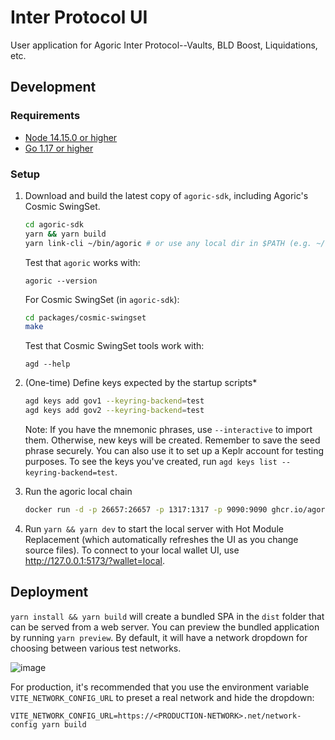 # Inter Protocol UI

User application for Agoric Inter Protocol--Vaults, BLD Boost, Liquidations, etc.

## Development

### Requirements

- [Node 14.15.0 or higher](https://docs.agoric.com/guides/getting-started/)
- [Go 1.17 or higher](https://github.com/Agoric/agoric-sdk/tree/master/packages/cosmic-swingset#build-from-source)

### Setup

1. Download and build the latest copy of `agoric-sdk`, including Agoric's Cosmic SwingSet.

   ```sh
   cd agoric-sdk
   yarn && yarn build
   yarn link-cli ~/bin/agoric # or use any local dir in $PATH (e.g. ~/.local/bin/agoric)
   ```

   Test that `agoric` works with:

   `agoric --version`

   For Cosmic SwingSet (in `agoric-sdk`):

   ```sh
   cd packages/cosmic-swingset
   make
   ```

   Test that Cosmic SwingSet tools work with:

   `agd --help`

2. (One-time) Define keys expected by the startup scripts\*

   ```sh
   agd keys add gov1 --keyring-backend=test
   agd keys add gov2 --keyring-backend=test
   ```

   Note: If you have the mnemonic phrases, use `--interactive` to import them. Otherwise, new keys will be created. Remember to save the seed phrase securely. You can also use it to set up a Keplr account for testing purposes. To see the keys you've created, run `agd keys list --keyring-backend=test`.

3. Run the agoric local chain

   ```sh
   docker run -d -p 26657:26657 -p 1317:1317 -p 9090:9090 ghcr.io/agoric/agoric-3-proposals:main
   ```

4. Run `yarn && yarn dev` to start the local server with Hot Module Replacement (which automatically refreshes the UI as you change source files). To connect to your local wallet UI, use http://127.0.0.1:5173/?wallet=local.

## Deployment

`yarn install && yarn build` will create a bundled SPA in the `dist` folder that can be served from a web server.
You can preview the bundled application by running `yarn preview`.
By default, it will have a network dropdown for choosing between various test networks.

![image](https://user-images.githubusercontent.com/8848650/218278636-d9049a84-d14e-4668-8a13-97754313bde1.png)

For production, it's
recommended that you use the environment variable `VITE_NETWORK_CONFIG_URL` to preset a real network and hide the dropdown:

```
VITE_NETWORK_CONFIG_URL=https://<PRODUCTION-NETWORK>.net/network-config yarn build
```
